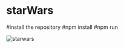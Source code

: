 # starWars

#install the repository
#npm install
#npm run


![starwars](https://user-images.githubusercontent.com/69579639/94370413-678e0600-00df-11eb-9538-6b1167bd1ebc.jpg)
